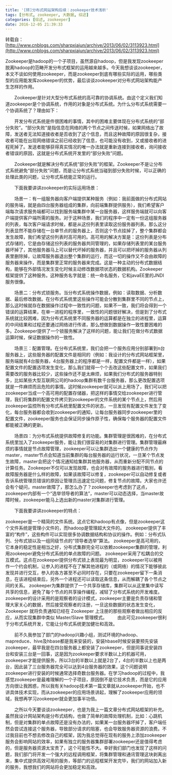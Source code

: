 ```yaml
---
title: '[转]分布式网站架构后续：zookeeper技术浅析'
tags: [分布式, zookeeper, 大数据, 综述]
categories: [综述, zookeeper]
date: 2016-12-05 21:39:33
---
```


转载自：[http://www.cnblogs.com/sharpxiajun/archive/2013/06/02/3113923.html](http://www.cnblogs.com/sharpxiajun/archive/2013/06/02/3113923.html)

Zookeeper是hadoop的一个子项目，虽然源自hadoop，但是我发现zookeeper脱离hadoop的范畴开发分布式框架的运用越来越多。今天我想谈谈zookeeper，本文不谈如何使用zookeeper，而是zookeeper到底有哪些实际的运用，哪些类型的应用能发挥zookeeper的优势，最后谈谈zookeeper对分布式网站架构能产生怎样的作用。

　　Zookeeper是针对大型分布式系统的高可靠的协调系统。由这个定义我们知道zookeeper是个协调系统，作用的对象是分布式系统。为什么分布式系统需要一个协调系统了？理由如下：

　　开发分布式系统是件很困难的事情，其中的困难主要体现在分布式系统的“部分失败”。“部分失败”是指信息在网络的两个节点之间传送时候，如果网络出了故障，发送者无法知道接收者是否收到了这个信息，而且这种故障的原因很复杂，接收者可能在出现网络错误之前已经收到了信息，也可能没有收到，又或接收者的进程死掉了。发送者能够获得真实情况的唯一办法就是重新连接到接收者，询问接收者错误的原因，这就是分布式系统开发里的“部分失败”问题。

　　Zookeeper就是解决分布式系统“部分失败”的框架。Zookeeper不是让分布式系统避免“部分失败”问题，而是让分布式系统当碰到部分失败时候，可以正确的处理此类的问题，让分布式系统能正常的运行。

　　下面我要讲讲zookeeper的实际运用场景：

　　场景一：有一组服务器向客户端提供某种服务（例如：我前面做的分布式网站的服务端，就是由四台服务器组成的集群，向前端集群提供服务），我们希望客户端每次请求服务端都可以找到服务端集群中某一台服务器，这样服务端就可以向客户端提供客户端所需的服务。对于这种场景，我们的程序中一定有一份这组服务器的列表，每次客户端请求时候，都是从这份列表里读取这份服务器列表。那么这分列表显然不能存储在一台单节点的服务器上，否则这个节点挂掉了，整个集群都会发生故障，我们希望这份列表时高可用的。高可用的解决方案是：这份列表是分布式存储的，它是由存储这份列表的服务器共同管理的，如果存储列表里的某台服务器坏掉了，其他服务器马上可以替代坏掉的服务器，并且可以把坏掉的服务器从列表里删除掉，让故障服务器退出整个集群的运行，而这一切的操作又不会由故障的服务器来操作，而是集群里正常的服务器来完成。这是一种主动的分布式数据结构，能够在外部情况发生变化时候主动修改数据项状态的数据机构。Zookeeper框架提供了这种服务。这种服务名字就是：统一命名服务，它和javaEE里的JNDI服务很像。

　　场景二：分布式锁服务。当分布式系统操作数据，例如：读取数据、分析数据、最后修改数据。在分布式系统里这些操作可能会分散到集群里不同的节点上，那么这时候就存在数据操作过程中一致性的问题，如果不一致，我们将会得到一个错误的运算结果，在单一进程的程序里，一致性的问题很好解决，但是到了分布式系统就比较困难，因为分布式系统里不同服务器的运算都是在独立的进程里，运算的中间结果和过程还要通过网络进行传递，那么想做到数据操作一致性要困难的多。Zookeeper提供了一个锁服务解决了这样的问题，能让我们在做分布式数据运算时候，保证数据操作的一致性。

　　场景三：配置管理。在分布式系统里，我们会把一个服务应用分别部署到n台服务器上，这些服务器的配置文件是相同的（例如：我设计的分布式网站框架里，服务端就有4台服务器，4台服务器上的程序都是一样，配置文件都是一样），如果配置文件的配置选项发生变化，那么我们就得一个个去改这些配置文件，如果我们需要改的服务器比较少，这些操作还不是太麻烦，如果我们分布式的服务器特别多，比如某些大型互联网公司的hadoop集群有数千台服务器，那么更改配置选项就是一件麻烦而且危险的事情。这时候zookeeper就可以派上用场了，我们可以把zookeeper当成一个高可用的配置存储器，把这样的事情交给zookeeper进行管理，我们将集群的配置文件拷贝到zookeeper的文件系统的某个节点上，然后用zookeeper监控所有分布式系统里配置文件的状态，一旦发现有配置文件发生了变化，每台服务器都会收到zookeeper的通知，让每台服务器同步zookeeper里的配置文件，zookeeper服务也会保证同步操作原子性，确保每个服务器的配置文件都能被正确的更新。

　　场景四：为分布式系统提供故障修复的功能。集群管理是很困难的，在分布式系统里加入了zookeeper服务，能让我们很容易的对集群进行管理。集群管理最麻烦的事情就是节点故障管理，zookeeper可以让集群选出一个健康的节点作为master，master节点会知道当前集群的每台服务器的运行状况，一旦某个节点发生故障，master会把这个情况通知给集群其他服务器，从而重新分配不同节点的计算任务。Zookeeper不仅可以发现故障，也会对有故障的服务器进行甄别，看故障服务器是什么样的故障，如果该故障可以修复，zookeeper可以自动修复或者告诉系统管理员错误的原因让管理员迅速定位问题，修复节点的故障。大家也许还会有个疑问，master故障了，那怎么办了？zookeeper也考虑到了这点，zookeeper内部有一个“选举领导者的算法”，master可以动态选择，当master故障时候，zookeeper能马上选出新的master对集群进行管理。

　　下面我要讲讲zookeeper的特点：

zookeeper是一个精简的文件系统。这点它和hadoop有点像，但是zookeeper这个文件系统是管理小文件的，而hadoop是管理超大文件的。
zookeeper提供了丰富的“构件”，这些构件可以实现很多协调数据结构和协议的操作。例如：分布式队列、分布式锁以及一组同级节点的“领导者选举”算法。
zookeeper是高可用的，它本身的稳定性是相当之好，分布式集群完全可以依赖zookeeper集群的管理，利用zookeeper避免分布式系统的单点故障的问题。
zookeeper采用了松耦合的交互模式。这点在zookeeper提供分布式锁上表现最为明显，zookeeper可以被用作一个约会机制，让参入的进程不在了解其他进程的（或网络）的情况下能够彼此发现并进行交互，参入的各方甚至不必同时存在，只要在zookeeper留下一条消息，在该进程结束后，另外一个进程还可以读取这条信息，从而解耦了各个节点之间的关系。
zookeeper为集群提供了一个共享存储库，集群可以从这里集中读写共享的信息，避免了每个节点的共享操作编程，减轻了分布式系统的开发难度。
zookeeper的设计采用的是观察者的设计模式，zookeeper主要是负责存储和管理大家关心的数据，然后接受观察者的注册，一旦这些数据的状态发生变化，Zookeeper 就将负责通知已经在 Zookeeper 上注册的那些观察者做出相应的反应，从而实现集群中类似 Master/Slave 管理模式。
　　由此可见zookeeper很利于分布式系统开发，它能让分布式系统更加健壮和高效。

　　前不久我参加了部门的hadoop兴趣小组，测试环境的hadoop、mapreduce、hive及hbase都是我来安装的，安装hbase时候安装要预先安装zookeeper，最早我是在四台服务器上都安装了zookeeper，但是同事说安装四台和安装三台是一回事，这是因为zookeeper要求半数以上的机器可用，zookeeper才能提供服务，所以3台的半数以上就是2台了，4台的半数以上也是两台，因此装了三台服务器完全可以达到4台服务器的效果，这个问题说明zookeeper进行安装的时候通常选择奇数台服务器。在学习hadoop的过程中，我感觉zookeeper是最难理解的一个子项目，原因倒不是它技术负责，而是它的应用方向很让我困惑，所以我有关hadoop技术第一篇文章就从zookeeper开始，也不讲具体技术实现，而从zookeeper的应用场景讲起，理解了zookeeper应用的领域，我想再学习zookeeper就会更加事半功倍。

　　之所以今天要谈谈zookeeper，也是为我上一篇文章分布式网站框架的补充。虽然我设计网站架构是分布式结构，也做了简单的故障处理机制，比如：心跳机制，但是对集群的单点故障还是没有办法的，如果某一台服务器坏掉了，客户端任然会尝试连接这个服务器，导致部分请求的阻塞，也会导致服务器资源的浪费。不过我目前也不想去修改自己的框架，因为我总觉得在现有的服务上添加zookeeper服务会影响网站的效率，如果有独立的服务器集群部署zookeeper还是值得考虑的，但是服务器资源太宝贵了，这个可能性不大。幸好我们部门也发现了这样的问题，我们部门将开发一个强大的远程调用框架，将集群管理和通讯管理这块剥离出来，集中式提供高效可用的服务，等部门的远程框架开发完毕，我们的网站加入新的服务，我想我们的网站将会更加稳定和高效。
